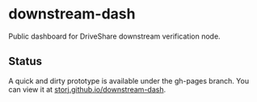 downstream-dash
===============

Public dashboard for DriveShare downstream verification node.

## Status
A quick and dirty prototype is available under the gh-pages branch. You can view it at [storj.github.io/downstream-dash](http://storj.github.io/downstream-dash).
